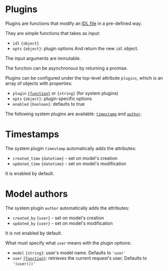 # Plugins

Plugins are functions that modify an [IDL file](idl.md) in a pre-defined way.

They are simple functions that takes as input:
  - `idl` `{object}`
  - `opts` `{object}`: plugin options
And return the new `idl` object.

The input arguments are immutable.

The function can be asynchronous by returning a promise.

Plugins can be configured under the top-level attribute `plugins`, which is
an array of objects with properties:
  - `plugin` [`{function}`](functions.md) or `{string}` (for system plugins)
  - `opts` `{object}`: plugin-specific options
  - `enabled` `{boolean}`: defaults to true

The following system plugins are available: [`timestamp`](#timestamps)
and [`author`](#model-authors).

# Timestamps

The system plugin `timestamp` automatically adds the attributes:
  - `created_time` `{datetime}` - set on model's creation
  - `updated_time` `{datetime}` - set on model's modification

It is enabled by default.

# Model authors

The system plugin `author` automatically adds the attributes:
  - `created_by` `{user}` - set on model's creation
  - `updated_by` `{user}` - set on model's modification

It is not enabled by default.

What must specify what `user` means with the plugin options:
  - `model` `{string}`: user's model name. Defaults to `'user'`
  - `user` [`{function}`](functions.md): retrieves the current request's user.
    Defaults to `'(user())'`
